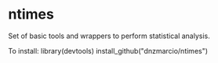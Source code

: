 # ntimes 
Set of basic tools and wrappers to perform statistical analysis.

To install:
library(devtools)
install_github("dnzmarcio/ntimes")
